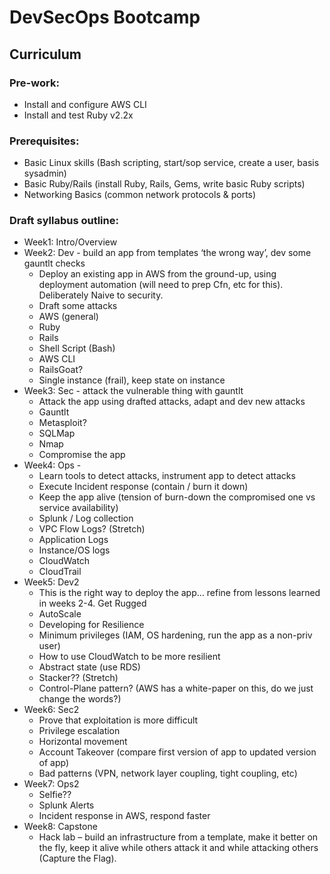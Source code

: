 # DevSecOps Bootcamp

## Curriculum

### Pre-work:
- Install and configure AWS CLI
- Install and test Ruby v2.2x
### Prerequisites:
- Basic Linux skills (Bash scripting, start/sop service, create a user, basis sysadmin)
- Basic Ruby/Rails (install Ruby, Rails, Gems, write basic Ruby scripts)
- Networking Basics (common network protocols & ports)

### Draft syllabus outline:
- Week1: Intro/Overview
- Week2: Dev - build an app from templates ‘the wrong way’, dev some gauntlt checks
  - Deploy an existing app in AWS from the ground-up, using deployment automation (will need to prep Cfn, etc for this). Deliberately Naive to security.
  - Draft some attacks
  - AWS (general)
  - Ruby
  - Rails
  - Shell Script (Bash)
  - AWS CLI
  - RailsGoat?
  - Single instance (frail), keep state on instance
- Week3: Sec - attack the vulnerable thing with gauntlt
  - Attack the app using drafted attacks, adapt and dev new attacks
  - Gauntlt
  - Metasploit?
  - SQLMap
  - Nmap
  - Compromise the app
- Week4: Ops -
  - Learn tools to detect attacks, instrument app to detect attacks
  - Execute Incident response (contain / burn it down)
  - Keep the app alive (tension of burn-down the compromised one vs service availability)
  - Splunk / Log collection
  - VPC Flow Logs? (Stretch)
  - Application Logs
  - Instance/OS logs
  - CloudWatch
  - CloudTrail
- Week5: Dev2
  - This is the right way to deploy the app… refine from lessons learned in weeks 2-4. Get Rugged
  - AutoScale
  - Developing for Resilience
  - Minimum privileges (IAM, OS hardening, run the app as a non-priv user)
  - How to use CloudWatch to be more resilient
  - Abstract state (use RDS)
  - Stacker?? (Stretch)
  - Control-Plane pattern? (AWS has a white-paper on this, do we just change the words?)
- Week6: Sec2
  - Prove that exploitation is more difficult
  - Privilege escalation
  - Horizontal movement
  - Account Takeover (compare first version of app to updated version of app)
  - Bad patterns (VPN, network layer coupling, tight coupling, etc)
- Week7: Ops2
  - Selfie??
  - Splunk Alerts
  - Incident response in AWS, respond faster
- Week8: Capstone
  - Hack lab – build an infrastructure from a template, make it better on the fly, keep it alive while others attack it and while attacking others (Capture the Flag).
